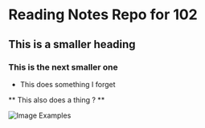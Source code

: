 # Reading Notes Repo for 102

## This is a smaller heading

### This is the next smaller one

- This does something I forget

** This also does a thing ? **


![ Image Examples ](https://myoctocat.com/assets/images/base-octocat.svg)
